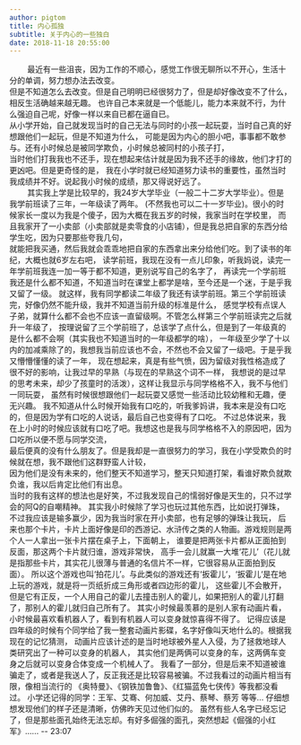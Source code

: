 ```yaml
---
author: pigtom
title: 内心孤独
subtitle: 关于内心的一些独白
date: 2018-11-18 20:55:00
---
```

&emsp;&emsp;
    最近有一些沮丧，因为工作的不顺心，感觉工作很无聊所以不开心，生活十分的单调，努力想办法去改变。  
但是不知道怎么去改变。但是自己明明已经很努力了，但是却好像改变不了什么，相反生活确越来越无趣。
也许自己本来就是一个低能儿，能力本来就不行，为什么强迫自己呢，好像一样以来自已都在逼自已。  
从小学开始，自己就发现当时的自己无法与同时的小孩一起玩耍，当时自己真的好想跟他们一起玩，但是不知道为什么，
可能是因为内心的胆小吧，事事都不敢参与。还有小时候总是被同学欺负，小时候总被同村的小孩子打，  
当时他们打我我也不还手，现在想起来估计就是因为我不还手的缘故，他们才打的更凶吧。但是更奇怪的是，
我在小学时就已经知道努力读书的重要性，虽然当时我成绩并不好。说起我小时候的成绩，那又得说好远了。  
&emsp;&emsp;
其实我上学是比较早的，我24岁大学毕业（一般二十二岁大学毕业）。但是我学前班读了三年，一年级读了两年。
(不然我也可以二十一岁毕业)。很小的时候家长一度以为我是个傻子，因为大概在我五岁的时候，我家当时在学校里，
而且我家开了一小卖部（小卖部就是卖零食的小店铺），但是我总把自家的东西分给学生吃，因为只要那些夸我几句，  
就能把我买通，然后我就会乖乖地把自家的东西拿出来分给他们吃。到了读书的年纪，大概也就6岁左右吧，
读学前班，我现在没有一点儿印象，听我妈说，读完一年学前班我连一加一等于都不知道，更别说写自己的名字了，
再读完一个学前班我还是什么都不知道，不知道当时在课堂上都学是啥，至今还是一个迷，于是乎我又留了一级。
就这样，我有同学都读二年级了我还有读学前班。第三个学前班读完，好像仍然不能升级，我并不知道当前升级的标准是什么，
感觉学校有点误人子弟，就算什么都不会也不应该一直留级啊。不管怎么样第三个学前班读完之后就升一年级了，
按理说留了三个学前班了，总该学了点什么，但是到了一年级真的是什么都不会啊（其实我也不知道当时的一年级都学的啥），
一年级至少学了十以内的加减乘除了的，我想我当前应该也不会，不然也不会又留了一级吧。于是乎我又懵懵懂懂的读了一年，
现在想起来，真是有些气愤，因为留级对我性格造成了很不好的影响，让我过早的早熟（与现在的早熟这个词不一样，
我想说的是过早的思考未来，却少了孩童时的活泼），这样让我显示与同学格格不入，我不与他们一同玩耍，
虽然有时候很想跟他们一起玩耍又感觉一些活动比较幼稚和无趣，便无兴趣。
我不知道从什么时候开始我有口吃的，听我爹妈讲，我本来是没有口吃的，但是因为学有口吃的人说话，最后自己也变得有了口吃。
不过总体说来，我在上小时的时候应该就有口吃了吧。我想这也是我与同学格格不入的原因吧，因为口吃所以便不愿与同学交流，  
最后便真的没有什么朋友了。但是我却是一直很努力的学习，我在小学受欺负的时候就在想，我不跟他们这群野蛮人计较，  
因为他们是没有未来的，他们整天不知道学习，整天只知道打架，看谁好欺负就欺负谁，我以后肯定比他们有出息。  
当时的我有这样的想法也是好笑，不过我发现自己的懦弱好像是天生的，只不过学会的阿Q的自嘲精神。 
其实我小时候除了学习也玩过其他东西，比如说打弹珠，不过我应该是输多赢少，因为我当时家在开小卖部，也有足够的弹珠让我玩，
后来也那个卡片，卡片上面好像是印的西游记、水浒传之类的人物画。游戏规则是两个人一人拿出一张卡片摆在桌子上，下面朝上，
谁要是把两张卡片都从正面拍到反面，那这两个卡片就归谁，游戏非常快，
高手一会儿就赢一大堆‘花儿’（花儿就是指那些卡片，其实花儿很薄与普通的名信片不一样，它很容易从正面拍到反面）。
所以这个游戏也叫‘拍花儿’。与此类似的游戏还有‘扳霍儿‘，‘扳霍儿‘是在地上玩的游戏，就是将一页纸折成三角形或者四边形的霍儿，
这些霍儿不会散开，但是它有正反，一个人用自己的霍儿去撞击别人的霍儿，如果把别人的霍儿打翻了，那别人的霍儿就归自己所有了。
其实小时候最羡慕的是别人家有动画片看，小时候最喜欢看机器人了，看到有机器人可以变身就惊喜得不得了。
记得应该是四年级的时候有个同学给了我一整套动画片影碟，名字好像叫天地什么的。根据我现在的记忆猜测，
动画片应该计述的是当时地球被外星人入侵，为了拯救地球人类研究出了一种可以变身的机器人，
其实他们是两俩可以变身的车，这两俩车变身之后就可以变身合体变成一个机械人了。
我看了一部分，但是后来不知道被谁骗走了，或者是我送人了，反正我还是比较容易被骗。不过我看过的动画片相当有限，像相当流行的
《奥特曼》、《钢铁加鲁鲁》、《红猫蓝免七侠传》等我都没看过。
小学还记得的同学：王军、艾骞、何加威、艾丹、蔡琴、蔡芳 等等... 仔细想想发现他们的样子还是清晰，仿佛昨天见过他们似的。
虽然有些人名字已经忘记了，但是那些面孔始终无法忘却。有好多倔强的面孔，突然想起《倔强的小红军》......
-- 23:07
